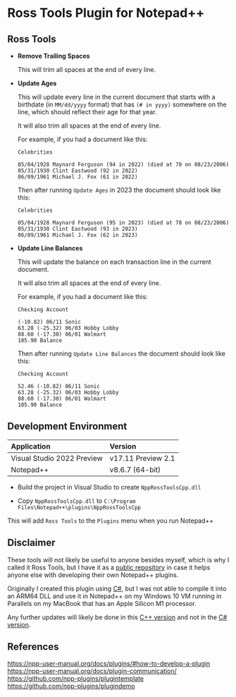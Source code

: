 # Ross Tools Plugin for Notepad++

## Ross Tools

- **Remove Trailing Spaces**

  This will trim all spaces at the end of every line.

- **Update Ages**

  This will update every line in the current document that starts with a birthdate (in `MM/dd/yyyy` format) that has `(# in yyyy)` somewhere on the line, which should reflect their age for that year.

  It will also trim all spaces at the end of every line.
  
  For example, if you had a document like this:
  
  ```
  Celebrities
  
  05/04/1928 Maynard Ferguson (94 in 2022) (died at 78 on 08/23/2006)
  05/31/1930 Clint Eastwood (92 in 2022)
  06/09/1961 Michael J. Fox (61 in 2022)
  ```
  
  Then after running `Update Ages` in 2023 the document should look like this:
  
  ```
  Celebrities
  
  05/04/1928 Maynard Ferguson (95 in 2023) (died at 78 on 08/23/2006)
  05/31/1930 Clint Eastwood (93 in 2023)
  06/09/1961 Michael J. Fox (62 in 2023)
  ```
  
- **Update Line Balances**

  This will update the balance on each transaction line in the current document.

  It will also trim all spaces at the end of every line.

  For example, if you had a document like this:
  
  ```
  Checking Account
  
  (-10.82) 06/11 Sonic
  63.28 (-25.32) 06/03 Hobby Lobby
  88.60 (-17.30) 06/01 Walmart
  105.90 Balance
  ```
  
  Then after running `Update Line Balances` the document should look like this:
  
  ```
  Checking Account
  
  52.46 (-10.82) 06/11 Sonic
  63.28 (-25.32) 06/03 Hobby Lobby
  88.60 (-17.30) 06/01 Walmart
  105.90 Balance
  ```
  
## Development Environment

  | Application | Version |
  | :--- | :--- |
  | Visual Studio 2022 Preview | v17.11 Preview 2.1 |
  | Notepad++ | v8.6.7 (64-bit) |

- Build the project in Visual Studio to create `NppRossToolsCpp.dll` 

- Copy `NppRossToolsCpp.dll` to `C:\Program Files\Notepad++\plugins\NppRossToolsCpp`  

This will add `Ross Tools` to the `Plugins` menu when you run Notepad++

## Disclaimer

  These tools will not likely be useful to anyone besides myself, which is why I called it Ross Tools, but I have it as a [public repository](https://github.com/Ross-Thanscheidt/NppRossToolsCSharp) in case it helps anyone else with developing their own Notepad++ plugins.

  Originally I created this plugin using [C#](https://github.com/Ross-Thanscheidt/NppRossToolsCSharp), but I was not able to compile it into an ARM64 DLL and use it in Notepad++ on my Windows 10 VM running in Parallels on my MacBook that has an Apple Silicon M1 processor.

  Any further updates will likely be done in this [C++ version](https://github.com/Ross-Thanscheidt/NppRossToolsCpp) and not in the [C# version](https://github.com/Ross-Thanscheidt/NppRossToolsCSharp).

## References

  https://npp-user-manual.org/docs/plugins/#how-to-develop-a-plugin  
  https://npp-user-manual.org/docs/plugin-communication/  
  https://github.com/npp-plugins/plugintemplate  
  https://github.com/npp-plugins/plugindemo  